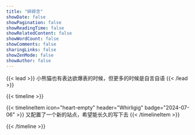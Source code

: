 ```yaml
---
title: "碎碎念"
showDate: false
showPagination: false
showReadingTime: false
showRelatedContent: false
showWordCount: false
showComments: false
sharingLinks: false
showZenMode: false
showAuthor: false
---
```

{{< lead >}}
小熊猫也有表达欲爆表的时候，但更多的时候是自言自语
{{< /lead >}}

<style>
    .max-w-prose {
        max-width: 100%;
    }
    .thumbnail {
        min-width: 180px;
    }
    @media (min-width: 640px) {
        .thumbnail {
            min-width: 300px;
        }
    }
</style>

{{< timeline >}}


{{< timelineItem icon="heart-empty" header="Whirligig" badge="2024-07-06" >}}
又配置了一个新的站点，希望能长久的写下去
{{< /timelineItem >}}

{{< /timeline >}}
